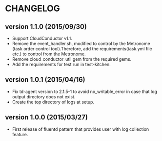 CHANGELOG
=========

## version 1.1.0 (2015/09/30)

  - Support CloudConductor v1.1.
  - Remove the event_handler.sh, modified to control by the Metronome (task order control tool).Therefore, add the requirements(task.yml file etc.) to control from the Metronome.
  - Remove cloud_conductor_util gem from the required gems.
  - Add the requirements for test run in test-kitchen.

## version 1.0.1 (2015/04/16)

  - Fix td-agent version to 2.1.5-1 to avoid no_writable_error in case that log output directory does not exist.
  - Create the top directory of logs at setup.

## version 1.0.0 (2015/03/27)

  - First release of fluentd pattern that provides user with log collection feature.

